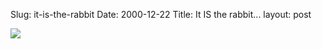 Slug: it-is-the-rabbit
Date: 2000-12-22
Title: It IS the rabbit...
layout: post

<img src="https://media.redmonk.net/images/giveHimTheCarrots.jpg" />

